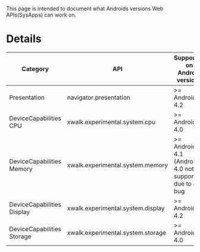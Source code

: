 This page is intended to document what Androids versions Web APIs(SysApps) can work on.

# Details

| Category | API | Supported on Android versions |
-------------|--------------------|------------------
| Presentation | navigator.presentation | >= Android 4.2 |
| DeviceCapabilities CPU | xwalk.experimental.system.cpu  | >= Android 4.0 |
| DeviceCapabilities Memory | xwalk.experimental.system.memory  | >= Android 4.1 (Android 4.0 not supported due to a bug |
| DeviceCapabilities Display | xwalk.experimental.system.display  | >= Android 4.2 |
| DeviceCapabilities Storage | xwalk.experimental.system.storage | >= Android 4.0 |